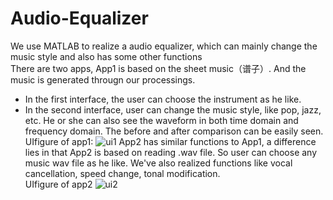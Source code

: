# Audio-Equalizer
We use MATLAB to realize a audio equalizer, which can mainly change the music style and also has some other functions  
There are two apps, App1 is based on the sheet music（谱子）. And the music is generated througn our processings.
* In the first interface, the user can choose the instrument as he like. 
* In the second interface, user can change the music style, like pop, jazz, etc. He or she can also see the waveform in both time domain and frequency domain. The before and after comparison can be easily seen.  
UIfigure of app1:
![ui1](https://upload-images.jianshu.io/upload_images/13964980-cbeaf98662fd66b6.png?imageMogr2/auto-orient/strip%7CimageView2/2/w/1240)
App2 has similar functions to App1, a difference lies in that App2 is based on reading .wav file. So user can choose any music wav file as he like. We've also realized functions like vocal cancellation, speed change, tonal modification.   
UIfigure of app2
![ui2](https://upload-images.jianshu.io/upload_images/13964980-39f6dfe6075c4caf.png?imageMogr2/auto-orient/strip%7CimageView2/2/w/1240)
